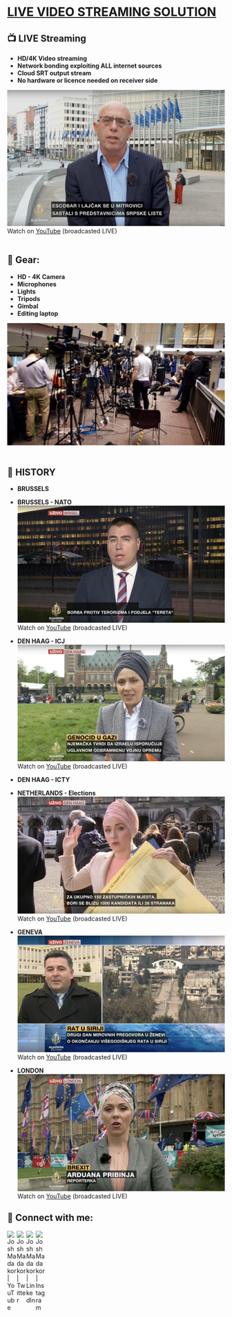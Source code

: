<h1><a href="https://github.com/joshmadakor1">LIVE VIDEO STREAMING SOLUTION </a></h1>

<h2>📺 LIVE Streaming</h2>

- <b>HD/4K Video streaming</b>
- <b>Network bonding exploiting ALL internet sources</b>
- <b>Cloud SRT output stream</b>
- <b>No hardware or licence needed on receiver side</b>

![Alt text](docs/assets/img_LIVE_Brussels.jpg)
Watch on [YouTube](https://youtu.be/Sh-Ph9UGPkQ?si=fGl9ljxeo9nmeVBb)  (broadcasted LIVE)
<br>
<br>

<h2>🎥 Gear:</h2>

- <b>HD - 4K Camera</b>
- <b>Microphones</b>
- <b>Lights</b>
- <b>Tripods</b>
- <b>Gimbal</b>
- <b>Editing laptop</b>

![Alt text](docs/assets/img_Gear_Council.jpg)
<br>
<br>

<h2>📌 HISTORY</h2>

- <b>BRUSSELS</b>
- <b>BRUSSELS - NATO</b> 
![Alt text](docs/assets/img_LIVE_NATO.jpg)
Watch on [YouTube](https://youtu.be/obw3CY4e0yI?si=teJ5uBVpPxCFyXq0)  (broadcasted LIVE)

- <b>DEN HAAG - ICJ</b>
![Alt text](docs/assets/img_LIVE_dhICJ.jpg)
Watch on [YouTube](https://youtu.be/64ikfIbGwfg?si=VnXjn6_ZoqBRam56)  (broadcasted LIVE)

- <b>DEN HAAG - ICTY</b>

- <b>NETHERLANDS - Elections</b>
![Alt text](docs/assets/img_LIVE_Elections.jpg)
Watch on [YouTube](https://youtu.be/CdtyEMs3Juc?si=qLzRmtcvPvjfQN9R)  (broadcasted LIVE)
- <b>GENEVA</b>
![Alt text](docs/assets/img_LIVE_Geneve.jpg)
Watch on [YouTube](https://youtu.be/tSJjb3NIrl8?si=Lf7iJiw12YCu3jm2)  (broadcasted LIVE)
- <b>LONDON</b>
![Alt text](docs/assets/img_LIVE_London.jpg)
Watch on [YouTube](https://youtu.be/u0NS8oheQzk?si=3Obj05R27p4ZQD1f)  (broadcasted LIVE)


<h2> 🤳 Connect with me:</h2>

[<img align="left" alt="JoshMadakor | YouTube" width="22px" src="https://cdn.jsdelivr.net/npm/simple-icons@v3/icons/youtube.svg" />][youtube]
[<img align="left" alt="JoshMadakor | Twitter" width="22px" src="https://cdn.jsdelivr.net/npm/simple-icons@v3/icons/twitter.svg" />][twitter]
[<img align="left" alt="JoshMadakor | LinkedIn" width="22px" src="https://cdn.jsdelivr.net/npm/simple-icons@v3/icons/linkedin.svg" />][linkedin]
[<img align="left" alt="JoshMadakor | Instagram" width="22px" src="https://cdn.jsdelivr.net/npm/simple-icons@v3/icons/instagram.svg" />][instagram]

[twitter]: https://twitter.com/joshmadakor
[youtube]: https://www.youtube.com/c/joshmadakor
[instagram]: https://www.instagram.com/joshmadakor/
[linkedin]: https://linkedin.com/in/joshmadakor

<!--
**joshmadakor1/joshmadakor1** is a ✨ _special_ ✨ repository because its `README.md` (this file) appears on your GitHub profile.

Here are some ideas to get you started:

- 🔭 I’m currently working on ...
- 🌱 I’m currently learning ...
- 👯 I’m looking to collaborate on ...
- 🤔 I’m looking for help with ...
- 💬 Ask me about ...
- 📫 How to reach me: ...
- 😄 Pronouns: ...
- ⚡ Fun fact: ...
-->


<br>
